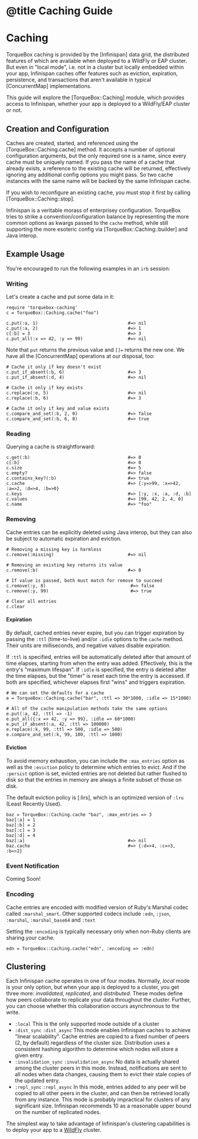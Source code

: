 # @title Caching Guide

# Caching

TorqueBox caching is provided by the [Infinispan] data grid, the
distributed features of which are available when deployed to a WildFly
or EAP cluster. But even in "local mode", i.e. not in a cluster but
locally embedded within your app, Infinispan caches offer features
such as eviction, expiration, persistence, and transactions that
aren't available in typical [ConcurrentMap] implementations.

This guide will explore the [TorqueBox::Caching] module, which
provides access to Infinispan, whether your app is deployed to a
WildFly/EAP cluster or not.

## Creation and Configuration

Caches are created, started, and referenced using the
[TorqueBox::Caching.cache] method. It accepts a number of optional
configuration arguments, but the only required one is a name, since
every cache must be uniquely named. If you pass the name of a cache
that already exists, a reference to the existing cache will be
returned, effectively ignoring any additional config options you might
pass. So two cache instances with the same name will be backed by the
same Infinispan cache.

If you wish to reconfigure an existing cache, you must stop it first
by calling [TorqueBox::Caching::stop].

Infinispan is a veritable morass of enterprisey configuration.
TorqueBox tries to strike a convention/configuration balance by
representing the more common options as kwargs passed to the `cache`
method, while still supporting the more esoteric config via
[TorqueBox::Caching::builder] and Java interop.

## Example Usage

You're encouraged to run the following examples in an `irb` session:

### Writing

Let's create a cache and put some data in it:

    require 'torquebox-caching'
    c = TorqueBox::Caching.cache("foo")

    c.put(:a, 1)                                  #=> nil
    c.put(:a, 2)                                  #=> 1
    c[:b] = 3                                     #=> 3
    c.put_all(:x => 42, :y => 99)                 #=> nil

Note that `put` returns the previous value and `[]=` returns the new
one. We have all the [ConcurrentMap] operations at our disposal, too:

    # Cache it only if key doesn't exist
    c.put_if_absent(:b, 6)                        #=> 3
    c.put_if_absent(:d, 4)                        #=> nil

    # Cache it only if key exists
    c.replace(:e, 5)                              #=> nil
    c.replace(:b, 6)                              #=> 3

    # Cache it only if key and value exists
    c.compare_and_set(:b, 2, 0)                   #=> false
    c.compare_and_set(:b, 6, 0)                   #=> true

### Reading

Querying a cache is straightforward:

    c.get(:b)                                     #=> 0
    c[:b]                                         #=> 0
    c.size                                        #=> 5
    c.empty?                                      #=> false
    c.contains_key?(:b)                           #=> true
    c.cache                                       #=> {:y=>99, :x=>42, :a=>2, :d=>4, :b=>0}
    c.keys                                        #=> [:y, :x, :a, :d, :b]
    c.values                                      #=> [99, 42, 2, 4, 0]
    c.name                                        #=> "foo"

### Removing

Cache entries can be explicitly deleted using Java interop, but they
can also be subject to automatic expiration and eviction.

    # Removing a missing key is harmless
    c.remove(:missing)                            #=> nil

    # Removing an existing key returns its value
    c.remove(:b)                                  #=> 0

    # If value is passed, both must match for remove to succeed
    c.remove(:y, 8)                                #=> false
    c.remove(:y, 99)                               #=> true

    # Clear all entries
    c.clear

#### Expiration

By default, cached entries never expire, but you can trigger
expiration by passing the `:ttl` (time-to-live) and/or `:idle` options
to the `cache` method. Their units are milliseconds, and negative
values disable expiration.

If `:ttl` is specified, entries will be automatically deleted after
that amount of time elapses, starting from when the entry was added.
Effectively, this is the entry's "maximum lifespan". If `:idle` is
specified, the entry is deleted after the time elapses, but the
"timer" is reset each time the entry is accessed. If both are
specified, whichever elapses first "wins" and triggers expiration.

    # We can set the defaults for a cache
    e = TorqueBox::Caching.cache("bar", :ttl => 30*1000, :idle => 15*1000)

    # All of the cache manipulation methods take the same options
    e.put(:a, 42, :ttl => -1)
    e.put_all({:x => 42, :y => 99}, :idle => 60*1000)
    e.put_if_absent(:a, 42, :ttl => 100000)
    e.replace(:k, 99, :ttl => 500, :idle => 500)
    e.compare_and_set(:k, 99, 100, :ttl => 1000)
    
#### Eviction

To avoid memory exhaustion, you can include the `:max_entries` option
as well as the `:eviction` policy to determine which entries to evict.
And if the `:persist` option is set, evicted entries are not deleted
but rather flushed to disk so that the entries in memory are always a
finite subset of those on disk.

The default eviction policy is [:lirs], which is an optimized version
of `:lru` (Least Recently Used).

    baz = TorqueBox::Caching.cache "baz", :max_entries => 3
    baz[:a] = 1
    baz[:b] = 2
    baz[:c] = 3
    baz[:d] = 4
    baz[:a]                                       #=> nil
    baz.cache                                     #=> {:d=>4, :c=>3, :b=>2}

### Event Notification

Coming Soon!

### Encoding

Cache entries are encoded with modified version of Ruby's Marshal
codec called `:marshal_smart`. Other supported codecs include `:edn`,
`:json`, `:marshal`, `:marshal_base64` and `:text`

Setting the `:encoding` is typically necessary only when non-Ruby
clients are sharing your cache.

    edn = TorqueBox::Caching.cache("edn", :encoding => :edn)

## Clustering

Each Infinispan cache operates in one of four modes. Normally, *local*
mode is your only option, but when your app is deployed to a cluster,
you get three more: *invalidated*, *replicated*, and *distributed*.
These modes define how peers collaborate to replicate your data
throughout the cluster. Further, you can choose whether this
collaboration occurs asynchronous to the write.

* `:local` This is the only supported mode outside of a cluster
* `:dist_sync` `:dist_async` This mode enables Infinispan caches to
  achieve "linear scalability". Cache entries are copied to a fixed
  number of peers (2, by default) regardless of the cluster size.
  Distribution uses a consistent hashing algorithm to determine which
  nodes will store a given entry.
* `:invalidation_sync` `:invalidation_async` No data is actually
  shared among the cluster peers in this mode. Instead, notifications
  are sent to all nodes when data changes, causing them to evict their
  stale copies of the updated entry.
* `:repl_sync` `:repl_async` In this mode, entries added to any peer
  will be copied to all other peers in the cluster, and can then be
  retrieved locally from any instance. This mode is probably
  impractical for clusters of any significant size. Infinispan
  recommends 10 as a reasonable upper bound on the number of
  replicated nodes.

The simplest way to take advantage of Infinispan's clustering
capabilities is to deploy your app to a [WildFly] cluster.

[WildFly]: file.wildfly.html
